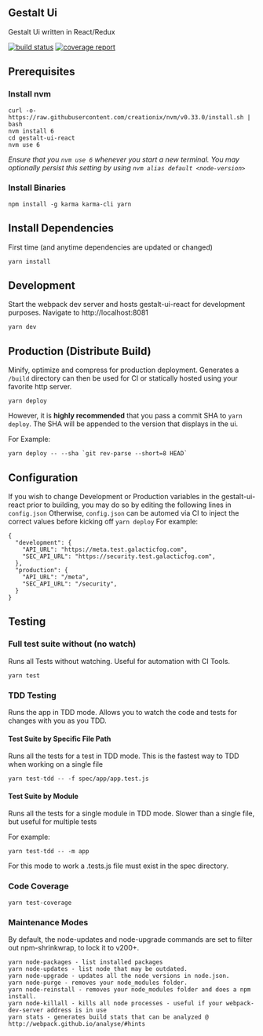 ## Gestalt Ui
Gestalt Ui written in React/Redux

[![build status](https://gitlab.com/galacticfog/gestalt-ui-react/badges/develop/build.svg)](https://gitlab.com/galacticfog/gestalt-ui-react/commits/develop)
[![coverage report](https://gitlab.com/galacticfog/gestalt-ui-react/badges/develop/coverage.svg)](https://gitlab.com/galacticfog/gestalt-ui-react/commits/develop)
## Prerequisites
### Install nvm
```
curl -o- https://raw.githubusercontent.com/creationix/nvm/v0.33.0/install.sh | bash
nvm install 6
cd gestalt-ui-react
nvm use 6
```
*Ensure that you `nvm use 6` whenever you start a new terminal. You may optionally persist this setting by using `nvm alias default <node-version>`*

### Install Binaries
```
npm install -g karma karma-cli yarn
```

## Install Dependencies
First time (and anytime dependencies are updated or changed)
```
yarn install
```
## Development
Start the webpack dev server and hosts gestalt-ui-react for development purposes. Navigate to http://localhost:8081
```
yarn dev
```

## Production (Distribute Build)
Minify, optimize and compress for production deployment. Generates a `/build` directory can then be used for CI or statically hosted using your favorite http server.
```
yarn deploy
```

However, it is **highly recommended** that you pass a commit SHA to `yarn deploy`. The SHA will be appended to the version that displays in the ui.

For Example:
```
yarn deploy -- --sha `git rev-parse --short=8 HEAD`
```

## Configuration
If you wish to change Development or Production variables in the gestalt-ui-react prior to building, you may do so by editing the following lines in `config.json`
Otherwise, `config.json` can be automed via CI to inject the correct values before kicking off `yarn deploy`
For example:
```
{
  "development": {
    "API_URL": "https://meta.test.galacticfog.com",
    "SEC_API_URL": "https://security.test.galacticfog.com",
  },
  "production": {
    "API_URL": "/meta",
    "SEC_API_URL": "/security",
  }
}
```

## Testing
### Full test suite without (no watch)
Runs all Tests without watching. Useful for automation with CI Tools.
```
yarn test
```

### TDD Testing
Runs the app in TDD mode. Allows you to watch the code and tests for changes with you as you TDD.

#### Test Suite by Specific File Path
Runs all the tests for a test in TDD mode. This is the fastest way to TDD when working on a single file
```
yarn test-tdd -- -f spec/app/app.test.js
```

#### Test Suite by Module
Runs all the tests for a single module in TDD mode. Slower than a single file, but useful for multiple tests

For example:
```
yarn test-tdd -- -m app
```
For this mode to work a <module>.tests.js file must exist in the spec directory.

### Code Coverage
```
yarn test-coverage
```

### Maintenance Modes

By default, the node-updates and node-upgrade commands are set to filter out npm-shrinkwrap, to lock it to v200+.
```
yarn node-packages - list installed packages
yarn node-updates - list node that may be outdated.
yarn node-upgrade - updates all the node versions in node.json.
yarn node-purge - removes your node_modules folder.
yarn node-reinstall - removes your node_modules folder and does a npm install.
yarn node-killall - kills all node processes - useful if your webpack-dev-server address is in use
yarn stats - generates build stats that can be analyzed @ http://webpack.github.io/analyse/#hints
```